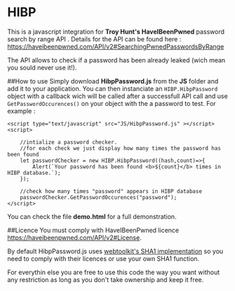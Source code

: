 # HIBP
This is a javascript integration for **Troy Hunt's HaveIBeenPwned** password search by range API .
Details for the API can be found here : https://haveibeenpwned.com/API/v2#SearchingPwnedPasswordsByRange

The API allows to check if a password has been already leaked (wich mean you sould never use it!).

##How to use
Simply download **HibpPassword.js** from the **JS** folder and add it to your application.
You can then instanciate an `HIBP.HibpPassword` object with a callback wich will be called after a successfull API call and use `GetPasswordOccurences()` on your object with the a password to test.
For example :
```
<script type="text/javascript" src="JS/HibpPassword.js" ></script>
<script>

    //intialize a password checker.
    //for each check we just display how many times the password has been found
    let passwordChecker = new HIBP.HibpPassword((hash,count)=>{
        Alert(`Your password has been found <b>${count}</b> times in HIBP database.`);
    });

    //check how many times "password" appears in HIBP database
    passwordChecker.GetPasswordOccurences("password");
</script>
```
You can check the file **demo.html** for a full demonstration. 

##Licence
You must comply with HaveIBeenPwned licence https://haveibeenpwned.com/API/v2#License.

By default HibpPassword.js uses [webtoolkit's SHA1 implementation](http://webtoolkit.info/javascript_sha1.html) so you need to comply with their licences or use your own SHA1 function.

For everythin else you are free to use this code the way you want without any restriction as long as you don't take ownership and keep it free.

